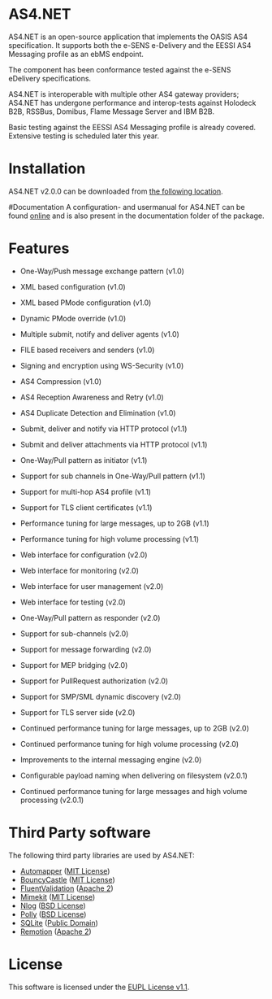 # AS4.NET
AS4.NET is an open-source application that implements the OASIS AS4 specification. It supports both the e-SENS e-Delivery and the EESSI AS4 Messaging profile as an ebMS endpoint.   
 
The component has been conformance tested against the e-SENS eDelivery specifications.  

AS4.NET is interoperable with multiple other AS4 gateway providers; AS4.NET has undergone performance and interop-tests against Holodeck B2B, RSSBus, Domibus, Flame Message Server and IBM B2B.

Basic testing against the EESSI AS4 Messaging profile is already covered. Extensive testing is scheduled later this year.

# Installation
AS4.NET v2.0.0 can be downloaded from [the following location](https://ec.europa.eu/cefdigital/artifact/service/local/repositories/eDelivery/content/eu/eessi/as4/eessi_as4.net/2.0.1/eessi_as4.net-2.0.1.zip). 

#Documentation
A configuration- and usermanual for AS4.NET can be found [online]([https://ec.europa.eu/cefdigital/wiki/display/EDELCOMMUNITY/AS4.NET) and is also present in the documentation folder of the package.

# Features
- One-Way/Push message exchange pattern (v1.0)
- XML based configuration (v1.0)
- XML based PMode configuration (v1.0)
- Dynamic PMode override (v1.0)
- Multiple submit, notify and deliver agents (v1.0)
- FILE based receivers and senders (v1.0)
- Signing and encryption using WS-Security (v1.0)
- AS4 Compression (v1.0)
- AS4 Reception Awareness and Retry (v1.0)
- AS4 Duplicate Detection and Elimination (v1.0)

- Submit, deliver and notify via HTTP protocol (v1.1) 
- Submit and deliver attachments via HTTP protocol (v1.1)
- One-Way/Pull pattern as initiator (v1.1)
- Support for sub channels in One-Way/Pull pattern (v1.1)
- Support for multi-hop AS4 profile (v1.1)
- Support for TLS client certificates (v1.1)
- Performance tuning for large messages, up to 2GB (v1.1)
- Performance tuning for high volume processing (v1.1) 

- Web interface for configuration (v2.0)
- Web interface for monitoring (v2.0)
- Web interface for user management (v2.0)
- Web interface for testing (v2.0)
- One-Way/Pull pattern as responder (v2.0)
- Support for sub-channels (v2.0)
- Support for message forwarding (v2.0)
- Support for MEP bridging (v2.0)
- Support for PullRequest authorization (v2.0)
- Support for SMP/SML dynamic discovery (v2.0)
- Support for TLS server side (v2.0)
- Continued performance tuning for large messages, up to 2GB (v2.0)
- Continued performance tuning for high volume processing (v2.0)
- Improvements to the internal messaging engine (v2.0)

- Configurable payload naming when delivering on filesystem (v2.0.1)
- Continued performance tuning for large messages and high volume processing (v2.0.1)
 
# Third Party software
The following third party libraries are used by AS4.NET:
- [Automapper](https://github.com/AutoMapper/AutoMapper) ([MIT License](https://opensource.org/licenses/MIT))
- [BouncyCastle](https://github.com/bcgit/bc-csharp) ([MIT License](https://opensource.org/licenses/MIT))
- [FluentValidation](https://github.com/JeremySkinner/FluentValidation) ([Apache 2](http://www.apache.org/licenses/LICENSE-2.0.html))
- [Mimekit](https://github.com/jstedfast/MimeKit) ([MIT License](https://opensource.org/licenses/MIT))
- [Nlog](https://github.com/NLog/NLog) ([BSD License](https://opensource.org/licenses/BSD-3-Clause))
- [Polly](https://github.com/App-vNext/Polly) ([BSD License](https://opensource.org/licenses/BSD-3-Clause))
- [SQLite](https://sqlite.org/) ([Public Domain](https://sqlite.org/copyright.html))
- [Remotion](https://github.com/re-motion/Relinq) ([Apache 2](http://www.apache.org/licenses/LICENSE-2.0.html))

# License
This software is licensed under the [EUPL License v1.1](https://joinup.ec.europa.eu/community/eupl/og_page/european-union-public-licence-eupl-v11).
